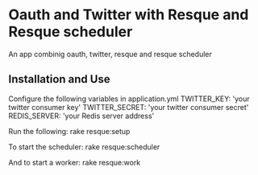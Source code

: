 Oauth and Twitter with Resque and Resque scheduler
===================================================
An app combinig oauth, twitter, resque and resque scheduler

Installation and Use
-----------------------------------------------------
Configure the following variables in application.yml
TWITTER_KEY: 'your twitter consumer key'
TWITTER_SECRET: 'your twitter consumer secret'
REDIS_SERVER: 'your Redis server address'

Run the following:
  rake resque:setup

To start the scheduler:
  rake resque:scheduler

And to start a worker:
  rake resque:work